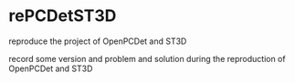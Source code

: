 # rePCDetST3D
reproduce the project of OpenPCDet and ST3D

record some version and problem and solution during the reproduction of OpenPCDet and ST3D
